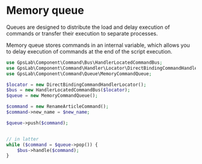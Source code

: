 Memory queue
============

Queues are designed to distribute the load and delay execution of commands or transfer their execution to separate
processes.

Memory queue stores commands in an internal variable, which allows you to delay execution of commands at the end of the
script execution.

```php
use GpsLab\Component\Command\Bus\HandlerLocatedCommandBus;
use GpsLab\Component\Command\Handler\Locator\DirectBindingCommandHandlerLocator;
use GpsLab\Component\Command\Queue\MemoryCommandQueue;

$locator = new DirectBindingCommandHandlerLocator();
$bus = new HandlerLocatedCommandBus($locator);
$queue = new MemoryCommandQueue();

$command = new RenameArticleCommand();
$command->new_name = $new_name;

$queue->push($command);


// in latter
while ($command = $queue->pop()) {
    $bus->handle($command);
}
```
